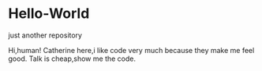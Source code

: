 # Hello-World
just another repository

Hi,human!
Catherine here,i like code very much because they make me feel good.
Talk is cheap,show me the code.
